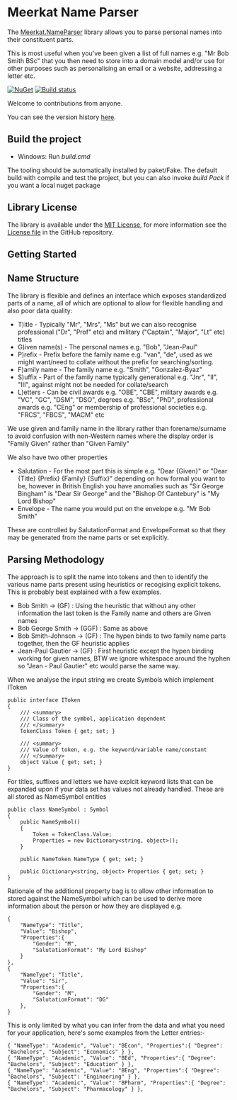 Meerkat Name Parser
===================

The [Meerkat.NameParser](https://www.nuget.org/packages/Meerkat.NameParser/) library allows you to parse personal names into their constituent parts.

This is most useful when you've been given a list of full names e.g. "Mr Bob Smith BSc" that you then need to store into a domain model and/or use for other purposes such as personalising an email or a website, addressing a letter etc.

[![NuGet](https://img.shields.io/nuget/v/Meerkat.NameParser.svg)](https://www.nuget.org/packages/Meerkat.NameParser/)
[![Build status](https://ci.appveyor.com/api/projects/status/cwdaxrk6uowv6k9f/branch/master?svg=true)](https://ci.appveyor.com/project/PaulHatcher/meerkat-nameparser/branch/master)

Welcome to contributions from anyone.

You can see the version history [here](RELEASE_NOTES.md).

## Build the project
* Windows: Run *build.cmd*

The tooling should be automatically installed by paket/Fake. The default build with compile and test the project, but you can also invoke *build Pack* if you want a local nuget package

## Library License

The library is available under the [MIT License](http://en.wikipedia.org/wiki/MIT_License), for more information see the [License file][1] in the GitHub repository.

 [1]: https://github.com/phatcher/Meerkat.NameParser/blob/master/License.md

## Getting Started

## Name Structure
The library is flexible and defines an interface which exposes standardized parts of a name, all of which are optional to allow for flexible handling and also poor data quality:

* T)itle - Typically "Mr", "Mrs", "Ms" but we can also recognise professional ("Dr", "Prof" etc) and military ("Captain", "Major", "Lt" etc) titles
* G)iven name(s) - The personal names e.g. "Bob", "Jean-Paul"
* P)refix - Prefix before the family name e.g. "van", "de", used as we might want/need to collate without the prefix for searching/sorting.
* F)amily name - The family name e.g. "Smith", "Gonzalez-Byaz"
* S)uffix - Part of the family name typically generational e.g. "Jnr", "II", "III", against might not be needed for collate/search
* L)etters - Can be civil awards e.g. "OBE", "CBE", military awards e.g. "VC", "GC", "DSM", "DSO", degrees e.g. "BSc", "PhD", professional awards e.g. "CEng" or membership of professional societies e.g. "FRCS", "FBCS", "MACM" etc

We use given and family name in the library rather than forename/surname to avoid confusion with non-Western names where the display order is "Family Given" rather than "Given Family"

We also have two other properties
* Salutation - For the most part this is simple e.g. "Dear {Given}" or "Dear {Title} {Prefix} {Family} {Suffix}" depending on how formal you want to be, however in British English you have anomalies such as "Sir George Bingham" is "Dear Sir George" and the "Bishop Of Cantebury" is "My Lord Bishop"
* Envelope - The name you would put on the envelope e.g. "Mr Bob Smith"

These are controlled by SalutationFormat and EnvelopeFormat so that they may be generated from the name parts or set explicitly.

## Parsing Methodology
The approach is to split the name into tokens and then to identify the various name parts present using heuristics or recogising explicit tokens. This is probably best explained with a few examples.

* Bob Smith -> (GF) : Using the heuristic that without any other information the last token is the Family name and others are Given names
* Bob George Smith -> (GGF) : Same as above
* Bob Smith-Johnson -> (GF) : The hypen binds to two family name parts together, then the GF heuristic applies
* Jean-Paul Gautier -> (GF) : First heuristic except the hypen binding working for given names, BTW we ignore whitespace around the hyphen so "Jean - Paul Gautier" etc would parse the same way.

When we analyse the input string we create Symbols which implement IToken

    public interface IToken
    {
        /// <summary>
        /// Class of the symbol, application dependent
        /// </summary>
        TokenClass Token { get; set; }

        /// <summary>
        /// Value of token, e.g. the keyword/variable name/constant
        /// </summary>
        object Value { get; set; }
    }

For titles, suffixes and letters we have explcit keyword lists that can be expanded upon if your data set has values not already handled. These are all stored as NameSymbol entities

    public class NameSymbol : Symbol
    {
        public NameSymbol()
        {
            Token = TokenClass.Value;
            Properties = new Dictionary<string, object>();
        }

        public NameToken NameType { get; set; }

        public Dictionary<string, object> Properties { get; set; }
    }

Rationale of the additional property bag is to allow other information to stored against the NameSymbol which can be used to derive more information about the person or how they are displayed e.g.

    { 
        "NameType": "Title", 
        "Value": "Bishop", 
        "Properties":{ 
            "Gender": "M", 
            "SalutationFormat": "My Lord Bishop" 
        } 
    },
    { 
        "NameType": "Title", 
        "Value": "Sir", 
        "Properties":{ 
            "Gender": "M", 
            "SalutationFormat": "DG" 
        },
    }

This is only limited by what you can infer from the data and what you need for your application, here's some examples from the Letter entries:-

    { "NameType": "Academic", "Value": "BEcon", "Properties":{ "Degree": "Bachelors", "Subject": "Economics" } },
    { "NameType": "Academic", "Value": "BEd", "Properties":{ "Degree": "Bachelors", "Subject": "Education" } },
    { "NameType": "Academic", "Value": "BEng", "Properties":{ "Degree": "Bachelors", "Subject": "Engineering" } },
    { "NameType": "Academic", "Value": "BPharm", "Properties":{ "Degree": "Bachelors", "Subject": "Pharmacology" } },

